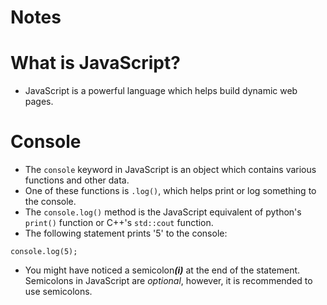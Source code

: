 <link rel="stylesheet" type="text/css" href="../assets/content.css">
<h1 class="custom-header">Notes</h1>

# What is JavaScript?

* JavaScript is a powerful language which helps build dynamic web pages.

# Console

* The `console` keyword in JavaScript is an object which contains various functions and other data. 
* One of these functions is `.log()`, which helps print or log something to the console.
* The `console.log()` method is the JavaScript equivalent of python's `print()` function or C++'s `std::cout` function.
* The following statement prints '5' to the console:
```
console.log(5);
```
* You might have noticed a semicolon<b><i>(i)</i></b> at the end of the statement. Semicolons in JavaScript are _optional_, however, it is recommended to use semicolons.
	